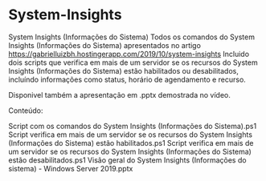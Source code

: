 # System-Insights
System Insights (Informações do Sistema)
Todos os comandos do System Insights (Informações do Sistema) apresentados no artigo https://gabrielluizbh.hostingerapp.com/2019/10/system-insights
Incluido dois scripts que verifica em mais de um servidor se os recursos do System Insights (Informações do Sistema) estão habilitados ou desabilitados, incluíndo informações como status, horário de agendamento e recurso.

Disponivel também a apresentação em .pptx demostrada no vídeo.

Conteúdo:

Script com os comandos do System Insights (Informações do Sistema).ps1
Script verifica em mais de um servidor se os recursos do System Insights (Informações do Sistema) estão habilitados.ps1
Script verifica em mais de um servidor se os recursos do System Insights (Informações do Sistema) estão desabilitados.ps1
Visão geral do System Insights (Informações do sistema) - Windows Server 2019.pptx
